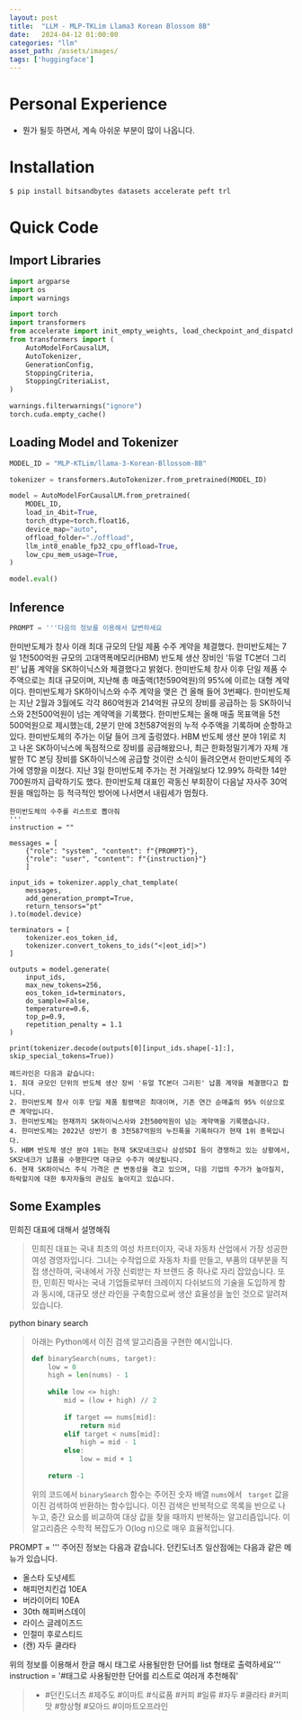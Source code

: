 ```yaml
---
layout: post
title:  "LLM - MLP-TKLim Llama3 Korean Blossom 8B"
date:   2024-04-12 01:00:00
categories: "llm"
asset_path: /assets/images/
tags: ['huggingface']
---
```



# Personal Experience

- 뭔가 될듯 하면서, 계속 아쉬운 부분이 많이 나옵니다.

# Installation

```bash
$ pip install bitsandbytes datasets accelerate peft trl
```

# Quick Code

## Import Libraries

```python
import argparse
import os
import warnings

import torch
import transformers
from accelerate import init_empty_weights, load_checkpoint_and_dispatch
from transformers import (
    AutoModelForCausalLM,
    AutoTokenizer,
    GenerationConfig,
    StoppingCriteria,
    StoppingCriteriaList,
)

warnings.filterwarnings("ignore")
torch.cuda.empty_cache()
```


## Loading Model and Tokenizer



```python
MODEL_ID = "MLP-KTLim/llama-3-Korean-Bllossom-8B"

tokenizer = transformers.AutoTokenizer.from_pretrained(MODEL_ID)

model = AutoModelForCausalLM.from_pretrained(
    MODEL_ID,
    load_in_4bit=True,
    torch_dtype=torch.float16,
    device_map="auto",
    offload_folder="./offload",
    llm_int8_enable_fp32_cpu_offload=True,
    low_cpu_mem_usage=True,
)

model.eval()
```


## Inference 


```python
PROMPT = '''다음의 정보를 이용해서 답변하세요
```
한미반도체가 창사 이래 최대 규모의 단일 제품 수주 계약을 체결했다.
한미반도체는 7일 1천500억원 규모의 고대역폭메모리(HBM) 반도체 생산 장비인 ‘듀얼 TC본더 그리핀’ 납품 계약을 SK하이닉스와 체결했다고 밝혔다. 한미반도체 창사 이후 단일 제품 수주액으로는 최대 규모이며, 지난해 총 매출액(1천590억원)의 95%에 이르는 대형 계약이다.
한미반도체가 SK하이닉스와 수주 계약을 맺은 건 올해 들어 3번째다. 한미반도체는 지난 2월과 3월에도 각각 860억원과 214억원 규모의 장비를 공급하는 등 SK하이닉스와 2천500억원이 넘는 계약액을 기록했다. 한미반도체는 올해 매출 목표액을 5천500억원으로 제시했는데, 2분기 만에 3천587억원의 누적 수주액을 기록하며 순항하고 있다.
한미반도체의 주가는 이달 들어 크게 출렁였다. HBM 반도체 생산 분야 1위로 치고 나온 SK하이닉스에 독점적으로 장비를 공급해왔으나, 최근 한화정밀기계가 자체 개발한 TC 본딩 장비를 SK하이닉스에 공급할 것이란 소식이 들려오면서 한미반도체의 주가에 영향을 미쳤다. 지난 3일 한미반도체 주가는 전 거래일보다 12.99% 하락한 14만700원까지 급락하기도 했다. 한미반도체 대표인 곽동신 부회장이 다음날 자사주 30억원을 매입하는 등 적극적인 방어에 나서면서 내림세가 멈췄다.
```
한미반도체의 수주를 리스트로 뽑아줘
'''
instruction = ""

messages = [
    {"role": "system", "content": f"{PROMPT}"},
    {"role": "user", "content": f"{instruction}"}
    ]

input_ids = tokenizer.apply_chat_template(
    messages,
    add_generation_prompt=True,
    return_tensors="pt"
).to(model.device)

terminators = [
    tokenizer.eos_token_id,
    tokenizer.convert_tokens_to_ids("<|eot_id|>")
]

outputs = model.generate(
    input_ids,
    max_new_tokens=256,
    eos_token_id=terminators,
    do_sample=False,
    temperature=0.6,
    top_p=0.9,
    repetition_penalty = 1.1
)

print(tokenizer.decode(outputs[0][input_ids.shape[-1]:], skip_special_tokens=True))
```


```text
헤드라인은 다음과 같습니다:
1. 최대 규모인 단위의 반도체 생산 장비 '듀얼 TC본더 그리핀' 납품 계약을 체결했다고 합니다.
2. 한미반도체 창사 이후 단일 제품 횡령액은 최대이며, 기존 연간 순매출의 95% 이상으로 큰 계약입니다.
3. 한미반도체는 현재까지 SK하이닉스사와 2천500억원이 넘는 계약액을 기록했습니다.
4. 한미반도체는 2022년 상반기 중 3천587억원의 누진폭을 기록하다가 현재 1위 종목입니다.
5. HBM 반도체 생산 분야 1위는 현재 SK모네크로나 삼성SDI 등이 경쟁하고 있는 상황에서, SK모네크가 납품을 수행한다면 대규모 수주가 예상됩니다.
6. 현재 SK하이닉스 주식 가격은 큰 변동성을 겪고 있으며, 다음 기업의 주가가 높아질지, 하락할지에 대한 투자자들의 관심도 높아지고 있습니다.
```

## Some Examples 


민희진 대표에 대해서 설명해줘

> 민희진 대표는 국내 최초의 여성 차프터이자, 국내 자동차 산업에서 가장 성공한 여성 경영자입니다. 그녀는 수작업으로 자동차 차를 만들고, 부품의 대부분을 직접 생산하여, 국내에서 가장 신뢰받는 차 브랜드 중 하나로 자리 잡았습니다. 또한, 민희진 박사는 국내 기업들로부터 크레이지 다쉬보드의 기술을 도입하게 함과 동시에, 대규모 생산 라인을 구축함으로써 생산 효율성을 높인 것으로 알려져 있습니다.


python binary search

> 아래는 Python에서 이진 검색 알고리즘을 구현한 예시입니다.
>
> ```python
> def binarySearch(nums, target):
>     low = 0
>     high = len(nums) - 1
>     
>     while low <= high:
>         mid = (low + high) // 2
>          
>         if target == nums[mid]:
>             return mid
>         elif target < nums[mid]:
>             high = mid - 1
>         else:
>             low = mid + 1
>     
>     return -1
> ```
>
> 위의 코드에서 `binarySearch` 함수는 주어진 숫자 배열 `nums`에서 ` target` 값을 이진 검색하여 반환하는 함수입니다. 이진 검색은 반복적으로 목록을 반으로 나누고, 중간 요소를 비교하여 대상 값을 찾을 때까지 반복하는 알고리즘입니다. 이 알고리즘은 수학적 복잡도가 O(log n)으로 매우 효율적입니다.


PROMPT = '''
주어진 정보는 다음과 같습니다.
던킨도너츠 일산점에는 다음과 같은 메뉴가 있습니다. 
 - 올스타 도넛세트
 - 해피먼치킨겁 10EA
 - 버라이어티 10EA
 - 30th 해피버스데이
 - 라이스 글레이즈드
 - 인절미 후로스티드
 - (캔) 자두 쿨라타

위의 정보를 이용해서 한글 해시 태그로 사용될만한 단어를 list 형태로 출력하세요'''<br>
instruction = '#태그로 사용될만한 단어를 리스트로 여러개 추천해줘'

> - #던킨도너츠 #제주도 #이마트 #식료품 #커피 #일류 #자두 #쿨라타 #커피맛 #향상형 #모아드 #이마트오프라인